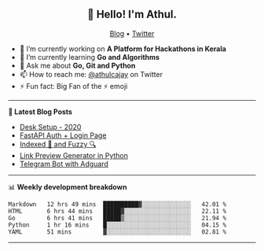 <h2 align="center">👋 Hello! I'm Athul.</h2>
<p align="center">
  <a href="https://blog.athulcyriac.co">Blog</a> •
  <a href="https://twitter.com/athulcajay">Twitter</a>
</p>


- 🔭 I’m currently working on **A Platform for Hackathons in Kerala**
- 🌱 I’m currently learning **Go and Algorithms**
- 💬 Ask me about **Go, Git and Python**
- 📫 How to reach me: [@athulcajay](https://twitter.com/athulcajay) on Twitter
- ⚡ Fun fact: Big Fan of the :zap: emoji

-------

**📝 Latest Blog Posts**

<!-- BLOG-POST-LIST:START -->
- [Desk Setup - 2020](https://blog.athulcyriac.xyz/desk-2020/)
- [FastAPI Auth + Login Page](https://blog.athulcyriac.xyz/fastapi-auth/)
- [Indexed 🧠 and Fuzzy 🔍](https://blog.athulcyriac.xyz/zettel-search/)
- [Link Preview Generator in Python](https://blog.athulcyriac.xyz/image-gen/)
- [Telegram Bot with Adguard](https://blog.athulcyriac.xyz/adbot-tg/)
<!-- BLOG-POST-LIST:END -->

-------

📊 **Weekly development breakdown**
<!--START_SECTION:waka-->
```text
Markdown   12 hrs 49 mins  ██████████▓░░░░░░░░░░░░░░   42.01 % 
HTML       6 hrs 44 mins   █████▓░░░░░░░░░░░░░░░░░░░   22.11 % 
Go         6 hrs 41 mins   █████▒░░░░░░░░░░░░░░░░░░░   21.94 % 
Python     1 hr 16 mins    █░░░░░░░░░░░░░░░░░░░░░░░░   04.15 % 
YAML       51 mins         ▓░░░░░░░░░░░░░░░░░░░░░░░░   02.81 % 
```
<!--END_SECTION:waka-->

-------
